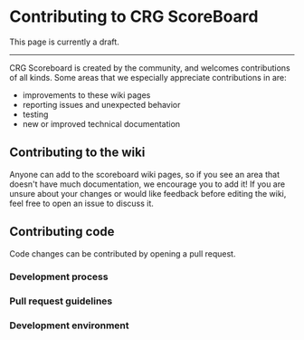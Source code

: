 # Contributing to CRG ScoreBoard


This page is currently a draft.


***


CRG Scoreboard is created by the community, and welcomes contributions of all kinds. Some areas that we especially appreciate contributions in are:

- improvements to these wiki pages
- reporting issues and unexpected behavior
- testing
- new or improved technical documentation


## Contributing to the wiki

Anyone can add to the scoreboard wiki pages, so if you see an area that doesn't have much documentation, we encourage you to add it! If you are unsure about your changes or would like feedback before editing the wiki, feel free to open an issue to discuss it.


## Contributing code

Code changes can be contributed by opening a pull request.


### Development process


### Pull request guidelines


### Development environment
